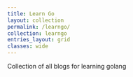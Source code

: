 ```yaml
---
title: Learn Go
layout: collection
permalink: /learngo/
collection: learngo
entries_layout: grid
classes: wide
---
```


Collection of all blogs for learning golang